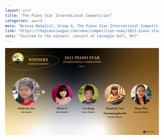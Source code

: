 ```yaml
---
layout: post
title: "The Piano Star International Competition"
categories: award
meta: "Bronze Medalist, Group A, The Piano Star International Competition"
link: "https://thepianoleague.com/news/competition-news/2023-piano-star-international-competition-announces-winners/"
note: "Invited to the winners' concert at Carnegie Hall, NYC"
---
```



![Official Result](/images/2023PianoStarGroup-A-Winners-5-1024x576.png)